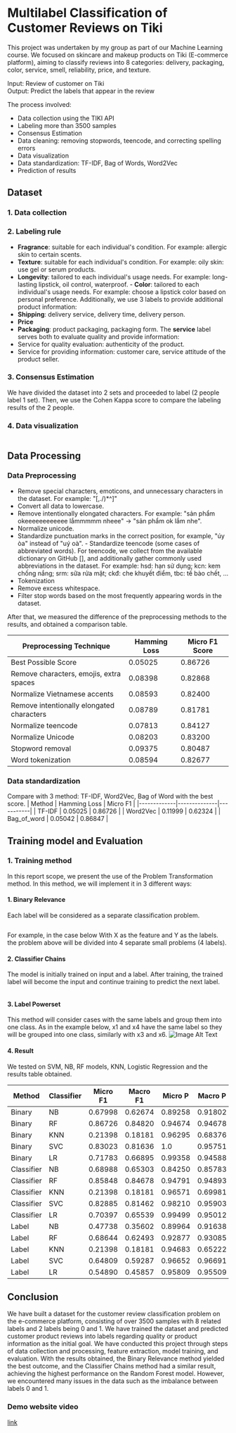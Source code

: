 # Multilabel Classification of Customer Reviews on Tiki

This project was undertaken by my group as part of our Machine Learning course. We focused on skincare and makeup products on Tiki (E-commerce platform), aiming to classify reviews into 8 categories: delivery, packaging, color, service, smell, reliability, price, and texture.

Input: Review of customer on Tiki <br>
Output: Predict the labels that appear in the review

The process involved:

-   Data collection using the TIKI API
-   Labeling more than 3500 samples
-   Consensus Estimation
-   Data cleaning: removing stopwords, teencode, and correcting spelling errors
-   Data visualization
-   Data standardization: TF-IDF, Bag of Words, Word2Vec
-   Prediction of results

## Dataset

### 1. Data collection

### 2. Labeling rule

-   <b>Fragrance</b>: suitable for each individual's condition. For example: allergic skin to certain scents.
-   <b>Texture</b>: suitable for each individual's condition. For example: oily skin: use gel or serum products.
-   <b>Longevity</b>: tailored to each individual's usage needs.
    For example: long-lasting lipstick, oil control, waterproof. - <b>Color</b>: tailored to each individual's usage needs.
    For example: choose a lipstick color based on personal preference.
    Additionally, we use 3 labels to provide additional product information:
-   <b>Shipping</b>: delivery service, delivery time, delivery person.
-   <b>Price</b>
-   <b>Packaging</b>: product packaging, packaging form.
    The <b>service</b> label serves both to evaluate quality and provide information:
-   Service for quality evaluation: authenticity of the product.
-   Service for providing information: customer care, service attitude of the product seller.

### 3. Consensus Estimation

We have divided the dataset into 2 sets and proceeded to label (2 people label 1 set). Then, we use the Cohen Kappa score to compare the labeling results of the 2 people.

### 4. Data visualization

<image link="images/datavs.png"> </image>

## Data Processing

### Data Preprocessing

-   Remove special characters, emoticons, and unnecessary characters in the dataset. For example: "[,./)*^]"
-   Convert all data to lowercase.
-   Remove intentionally elongated characters. For example: "sản phẩm okeeeeeeeeeeee lắmmmmm nheee" -> "sản phẩm ok lắm nhe".
-   Normalize unicode.
-   Standardize punctuation marks in the correct position, for example, "úy òa" instead of "uý oà". - Standardize teencode (some cases of abbreviated words). For teencode, we collect from the available dictionary on GitHub [], and additionally gather commonly used abbreviations in the dataset. For example: hsd: hạn sử dụng; kcn: kem chống nắng; srm: sữa rửa mặt; ckđ: che khuyết điểm, tbc: tế bào chết, ...
-   Tokenization
-   Remove excess whitespace.
-   Filter stop words based on the most frequently appearing words in the dataset.

After that, we measured the difference of the preprocessing methods to the results, and obtained a comparison table.

| Preprocessing Technique                   | Hamming Loss | Micro F1 Score |
| ----------------------------------------- | ------------ | -------------- |
| Best Possible Score                       | 0.05025      | 0.86726        |
| Remove characters, emojis, extra spaces   | 0.08398      | 0.82868        |
| Normalize Vietnamese accents              | 0.08593      | 0.82400        |
| Remove intentionally elongated characters | 0.08789      | 0.81781        |
| Normalize teencode                        | 0.07813      | 0.84127        |
| Normalize Unicode                         | 0.08203      | 0.83200        |
| Stopword removal                          | 0.09375      | 0.80487        |
| Word tokenization                         | 0.08594      | 0.82677        |

### Data standardization

Compare with 3 method: TF-IDF, Word2Vec, Bag of Word with the best score.
| Method | Hamming Loss | Micro F1 |
|-------------|--------------|-----------|
| TF-IDF | 0.05025 | 0.86726 |
| Word2Vec | 0.11999 | 0.62324 |
| Bag_of_word | 0.05042 | 0.86847 |

## Training model and Evaluation

### 1. Training method

In this report scope, we present the use of the Problem Transformation method. In this method, we will implement it in 3 different ways:

#### 1. Binary Relevance

Each label will be considered as a separate classification problem.

<image link= "images/br1.png"> </image>

For example, in the case below With X as the feature and Y as the labels. the problem above will be divided into 4 separate small problems (4 labels).
<image link= "images/br2.png"> </image>

#### 2. Classifier Chains

The model is initially trained on input and a label. After training, the trained label will become the input and continue training to predict the next label.

<image link= "images/br3.png"> </image>

#### 3. Label Powerset

This method will consider cases with the same labels and group them into one class. As in the example below, x1 and x4 have the same label so they will be grouped into one class, similarly with x3 and x6.
![Image Alt Text](image/br4.png)

#### 4. Result

We tested on SVM, NB, RF models, KNN, Logistic Regression and the results table obtained.

| Method     | Classifier | Micro F1 | Macro F1 | Micro P | Macro P | Micro R | Macro R |
| ---------- | ---------- | -------- | -------- | ------- | ------- | ------- | ------- |
| Binary     | NB         | 0.67998  | 0.62674  | 0.89258 | 0.91802 | 0.55636 | 0.51201 |
| Binary     | RF         | 0.86726  | 0.84820  | 0.94674 | 0.94678 | 0.78859 | 0.77561 |
| Binary     | KNN        | 0.21398  | 0.18181  | 0.96295 | 0.68376 | 0.12679 | 0.11036 |
| Binary     | SVC        | 0.83023  | 0.81636  | 1.0     | 0.95751 | 0.75051 | 0.73722 |
| Binary     | LR         | 0.71783  | 0.66895  | 0.99358 | 0.94588 | 0.57877 | 0.53924 |
| Classifier | NB         | 0.68988  | 0.65303  | 0.84250 | 0.85783 | 0.60230 | 0.57352 |
| Classifier | RF         | 0.85848  | 0.84678  | 0.94791 | 0.94893 | 0.78832 | 0.77955 |
| Classifier | KNN        | 0.21398  | 0.18181  | 0.96571 | 0.69981 | 0.12679 | 0.11036 |
| Classifier | SVC        | 0.82885  | 0.81462  | 0.98210 | 0.95903 | 0.74601 | 0.73217 |
| Classifier | LR         | 0.70397  | 0.65539  | 0.99499 | 0.95012 | 0.55969 | 0.52116 |
| Label      | NB         | 0.47738  | 0.35602  | 0.89964 | 0.91638 | 0.32686 | 0.26086 |
| Label      | RF         | 0.68644  | 0.62493  | 0.92877 | 0.93085 | 0.54600 | 0.50519 |
| Label      | KNN        | 0.21398  | 0.18181  | 0.94683 | 0.65222 | 0.12679 | 0.11036 |
| Label      | SVC        | 0.64809  | 0.59287  | 0.96652 | 0.96691 | 0.49823 | 0.45651 |
| Label      | LR         | 0.54890  | 0.45857  | 0.95809 | 0.95509 | 0.38814 | 0.33230 |

## Conclusion

We have built a dataset for the customer review classification problem on the e-commerce platform, consisting of over 3500 samples with 8 related labels and 2 labels being 0 and 1. We have trained the dataset and predicted customer product reviews into labels regarding quality or product information as the initial goal. We have conducted this project through steps of data collection and processing, feature extraction, model training, and evaluation. With the results obtained, the Binary Relevance method yielded the best outcome, and the Classifier Chains method had a similar result, achieving the highest performance on the Random Forest model. However, we encountered many issues in the data such as the imbalance between labels 0 and 1.

### Demo website video

[link](https://www.youtube.com/watch?v=6UNt0ybnogc)
